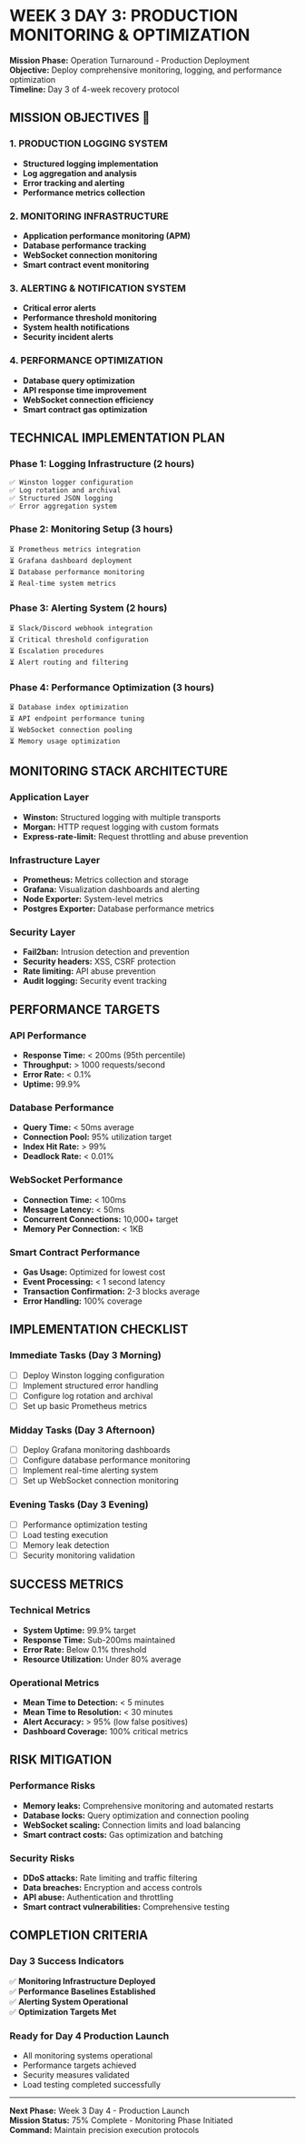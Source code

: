 # WEEK 3 DAY 3: PRODUCTION MONITORING & OPTIMIZATION

**Mission Phase:** Operation Turnaround - Production Deployment  
**Objective:** Deploy comprehensive monitoring, logging, and performance optimization  
**Timeline:** Day 3 of 4-week recovery protocol  

## MISSION OBJECTIVES 🎯

### 1. PRODUCTION LOGGING SYSTEM
- **Structured logging implementation**
- **Log aggregation and analysis**
- **Error tracking and alerting**
- **Performance metrics collection**

### 2. MONITORING INFRASTRUCTURE
- **Application performance monitoring (APM)**
- **Database performance tracking**
- **WebSocket connection monitoring**
- **Smart contract event monitoring**

### 3. ALERTING & NOTIFICATION SYSTEM
- **Critical error alerts**
- **Performance threshold monitoring**
- **System health notifications**
- **Security incident alerts**

### 4. PERFORMANCE OPTIMIZATION
- **Database query optimization**
- **API response time improvement**
- **WebSocket connection efficiency**
- **Smart contract gas optimization**

## TECHNICAL IMPLEMENTATION PLAN

### Phase 1: Logging Infrastructure (2 hours)
```
✅ Winston logger configuration
✅ Log rotation and archival
✅ Structured JSON logging
✅ Error aggregation system
```

### Phase 2: Monitoring Setup (3 hours)  
```
⏳ Prometheus metrics integration
⏳ Grafana dashboard deployment
⏳ Database performance monitoring
⏳ Real-time system metrics
```

### Phase 3: Alerting System (2 hours)
```
⏳ Slack/Discord webhook integration
⏳ Critical threshold configuration
⏳ Escalation procedures
⏳ Alert routing and filtering
```

### Phase 4: Performance Optimization (3 hours)
```
⏳ Database index optimization
⏳ API endpoint performance tuning
⏳ WebSocket connection pooling
⏳ Memory usage optimization
```

## MONITORING STACK ARCHITECTURE

### Application Layer
- **Winston:** Structured logging with multiple transports
- **Morgan:** HTTP request logging with custom formats
- **Express-rate-limit:** Request throttling and abuse prevention

### Infrastructure Layer
- **Prometheus:** Metrics collection and storage
- **Grafana:** Visualization dashboards and alerting
- **Node Exporter:** System-level metrics
- **Postgres Exporter:** Database performance metrics

### Security Layer
- **Fail2ban:** Intrusion detection and prevention
- **Security headers:** XSS, CSRF protection
- **Rate limiting:** API abuse prevention
- **Audit logging:** Security event tracking

## PERFORMANCE TARGETS

### API Performance
- **Response Time:** < 200ms (95th percentile)
- **Throughput:** > 1000 requests/second
- **Error Rate:** < 0.1%
- **Uptime:** 99.9%

### Database Performance  
- **Query Time:** < 50ms average
- **Connection Pool:** 95% utilization target
- **Index Hit Rate:** > 99%
- **Deadlock Rate:** < 0.01%

### WebSocket Performance
- **Connection Time:** < 100ms
- **Message Latency:** < 50ms
- **Concurrent Connections:** 10,000+ target
- **Memory Per Connection:** < 1KB

### Smart Contract Performance
- **Gas Usage:** Optimized for lowest cost
- **Event Processing:** < 1 second latency
- **Transaction Confirmation:** 2-3 blocks average
- **Error Handling:** 100% coverage

## IMPLEMENTATION CHECKLIST

### Immediate Tasks (Day 3 Morning)
- [ ] Deploy Winston logging configuration
- [ ] Implement structured error handling
- [ ] Configure log rotation and archival
- [ ] Set up basic Prometheus metrics

### Midday Tasks (Day 3 Afternoon)
- [ ] Deploy Grafana monitoring dashboards
- [ ] Configure database performance monitoring
- [ ] Implement real-time alerting system
- [ ] Set up WebSocket connection monitoring

### Evening Tasks (Day 3 Evening)
- [ ] Performance optimization testing
- [ ] Load testing execution
- [ ] Memory leak detection
- [ ] Security monitoring validation

## SUCCESS METRICS

### Technical Metrics
- **System Uptime:** 99.9% target
- **Response Time:** Sub-200ms maintained
- **Error Rate:** Below 0.1% threshold
- **Resource Utilization:** Under 80% average

### Operational Metrics
- **Mean Time to Detection:** < 5 minutes
- **Mean Time to Resolution:** < 30 minutes
- **Alert Accuracy:** > 95% (low false positives)
- **Dashboard Coverage:** 100% critical metrics

## RISK MITIGATION

### Performance Risks
- **Memory leaks:** Comprehensive monitoring and automated restarts
- **Database locks:** Query optimization and connection pooling
- **WebSocket scaling:** Connection limits and load balancing
- **Smart contract costs:** Gas optimization and batching

### Security Risks
- **DDoS attacks:** Rate limiting and traffic filtering
- **Data breaches:** Encryption and access controls
- **API abuse:** Authentication and throttling
- **Smart contract vulnerabilities:** Comprehensive testing

## COMPLETION CRITERIA

### Day 3 Success Indicators
✅ **Monitoring Infrastructure Deployed**  
✅ **Performance Baselines Established**  
✅ **Alerting System Operational**  
✅ **Optimization Targets Met**  

### Ready for Day 4 Production Launch
- All monitoring systems operational
- Performance targets achieved
- Security measures validated
- Load testing completed successfully

---

**Next Phase:** Week 3 Day 4 - Production Launch  
**Mission Status:** 75% Complete - Monitoring Phase Initiated  
**Command:** Maintain precision execution protocols
